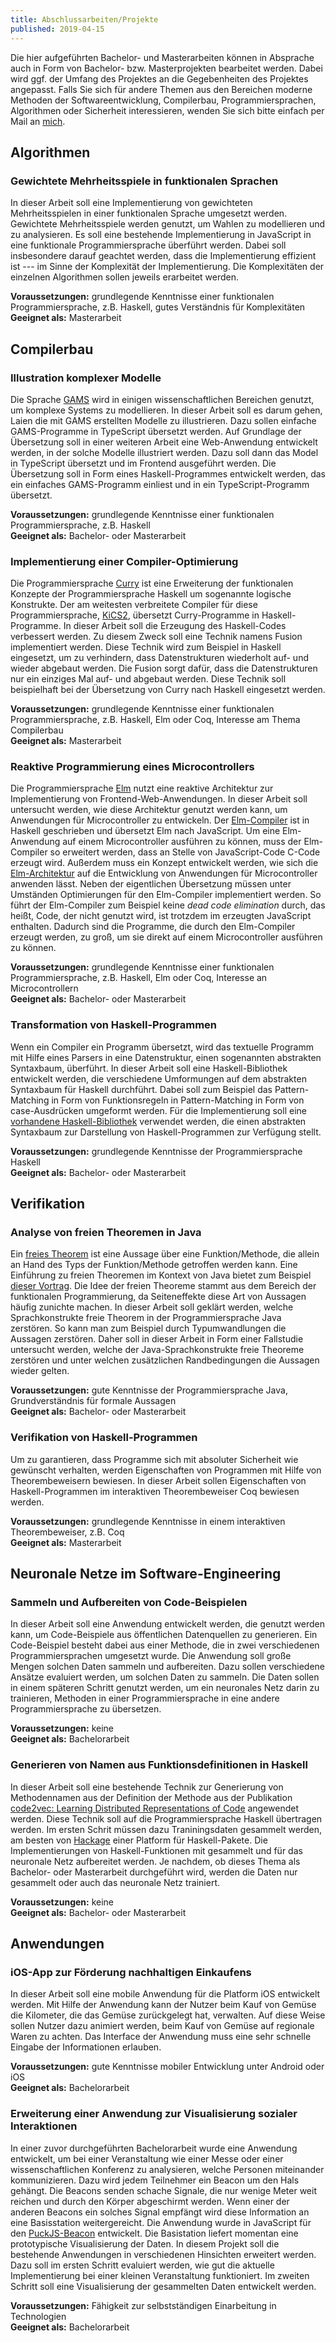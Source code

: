 ```yaml
---
title: Abschlussarbeiten/Projekte
published: 2019-04-15
---
```


Die hier aufgeführten Bachelor- und Masterarbeiten können in Absprache auch in Form von Bachelor- bzw. Masterprojekten bearbeitet werden.
Dabei wird ggf. der Umfang des Projektes an die Gegebenheiten des Projektes angepasst.
Falls Sie sich für andere Themen aus den Bereichen moderne Methoden der Softwareentwicklung, Compilerbau, Programmiersprachen, Algorithmen oder Sicherheit interessieren, wenden Sie sich bitte einfach per Mail an [mich](mailto:jan.christiansen@hs-flensburg.de).
<!-- Unter [Anforderungen bei einer Abschlussarbeit](/teaching/student-project.html) finden Sie eine Auflistung von Anforderungen bei der Durchführung einer Abschlussarbeit/eines Projektes. -->


## Algorithmen


### Gewichtete Mehrheitsspiele in funktionalen Sprachen

In dieser Arbeit soll eine Implementierung von gewichteten Mehrheitsspielen in einer funktionalen Sprache umgesetzt werden.
Gewichtete Mehrheitsspiele werden genutzt, um Wahlen zu modellieren und zu analysieren.
Es soll eine bestehende Implementierung in JavaScript in eine funktionale Programmiersprache überführt werden.
Dabei soll insbesondere darauf geachtet werden, dass die Implementierung effizient ist --- im Sinne der Komplexität der Implementierung.
Die Komplexitäten der einzelnen Algorithmen sollen jeweils erarbeitet werden.

**Voraussetzungen:** grundlegende Kenntnisse einer funktionalen Programmiersprache, z.B. Haskell, gutes Verständnis für Komplexitäten  
**Geeignet als:** Masterarbeit


## Compilerbau


### Illustration komplexer Modelle

Die Sprache [GAMS](https://en.wikipedia.org/wiki/General_Algebraic_Modeling_System) wird in einigen wissenschaftlichen Bereichen genutzt, um komplexe Systems zu modellieren.
In dieser Arbeit soll es darum gehen, Laien die mit GAMS erstellten Modelle zu illustrieren.
Dazu sollen einfache GAMS-Programme in TypeScript übersetzt werden.
Auf Grundlage der Übersetzung soll in einer weiteren Arbeit eine Web-Anwendung entwickelt werden, in der solche Modelle illustriert werden.
Dazu soll dann das Model in TypeScript übersetzt und im Frontend ausgeführt werden.
Die Übersetzung soll in Form eines Haskell-Programmes entwickelt werden, das ein einfaches GAMS-Programm einliest und in ein TypeScript-Programm übersetzt.

**Voraussetzungen:** grundlegende Kenntnisse einer funktionalen Programmiersprache, z.B. Haskell  
**Geeignet als:** Bachelor- oder Masterarbeit  


### Implementierung einer Compiler-Optimierung

Die Programmiersprache [Curry](http://citeseerx.ist.psu.edu/viewdoc/download?doi=10.1.1.207.2248&rep=rep1&type=pdf) ist eine Erweiterung der funktionalen Konzepte der Programmiersprache Haskell um sogenannte logische Konstrukte.
Der am weitesten verbreitete Compiler für diese Programmiersprache, [KiCS2](https://www-ps.informatik.uni-kiel.de/kics2/), übersetzt Curry-Programme in Haskell-Programme.
In dieser Arbeit soll die Erzeugung des Haskell-Codes verbessert werden.
Zu diesem Zweck soll eine Technik namens Fusion implementiert werden.
Diese Technik wird zum Beispiel in Haskell eingesetzt, um zu verhindern, dass Datenstrukturen wiederholt auf- und wieder abgebaut werden.
Die Fusion sorgt dafür, dass die Datenstrukturen nur ein einziges Mal auf- und abgebaut werden.
Diese Technik soll beispielhaft bei der Übersetzung von Curry nach Haskell eingesetzt werden.

**Voraussetzungen:** grundlegende Kenntnisse einer funktionalen Programmiersprache, z.B. Haskell, Elm oder Coq, Interesse am Thema Compilerbau  
**Geeignet als:** Masterarbeit


### Reaktive Programmierung eines Microcontrollers

Die Programmiersprache [Elm](http://elm-lang.org) nutzt eine reaktive Architektur zur Implementierung von Frontend-Web-Anwendungen.
In dieser Arbeit soll untersucht werden, wie diese Architektur genutzt werden kann, um Anwendungen für Microcontroller zu entwickeln.
Der [Elm-Compiler](https://github.com/elm-lang/elm-compiler) ist in Haskell geschrieben und übersetzt Elm nach JavaScript.
Um eine Elm-Anwendung auf einem Microcontroller ausführen zu können, muss der Elm-Compiler so erweitert werden, dass an Stelle von JavaScript-Code C-Code erzeugt wird.
Außerdem muss ein Konzept entwickelt werden, wie sich die [Elm-Architektur](https://guide.elm-lang.org/architecture/) auf die Entwicklung von Anwendungen für Microcontroller anwenden lässt.
Neben der eigentlichen Übersetzung müssen unter Umständen Optimierungen für den Elm-Compiler implementiert werden.
So führt der Elm-Compiler zum Beispiel keine _dead code elimination_ durch, das heißt, Code, der nicht genutzt wird, ist trotzdem im erzeugten JavaScript enthalten.
Dadurch sind die Programme, die durch den Elm-Compiler erzeugt werden, zu groß, um sie direkt auf einem Microcontroller ausführen zu können.

**Voraussetzungen:** grundlegende Kenntnisse einer funktionalen Programmiersprache, z.B. Haskell, Elm oder Coq, Interesse an Microcontrollern  
**Geeignet als:** Bachelor- oder Masterarbeit


### Transformation von Haskell-Programmen

Wenn ein Compiler ein Programm übersetzt, wird das textuelle Programm mit Hilfe eines Parsers in eine Datenstruktur, einen sogenannten abstrakten Syntaxbaum, überführt.
In dieser Arbeit soll eine Haskell-Bibliothek entwickelt werden, die verschiedene Umformungen auf dem abstrakten Syntaxbaum für Haskell durchführt.
Dabei soll zum Beispiel das Pattern-Matching in Form von Funktionsregeln in Pattern-Matching in Form von case-Ausdrücken umgeformt werden.
Für die Implementierung soll eine [vorhandene Haskell-Bibliothek](http://hackage.haskell.org/package/haskell-src-exts) verwendet werden, die einen abstrakten Syntaxbaum zur Darstellung von Haskell-Programmen zur Verfügung stellt.

**Voraussetzungen:** grundlegende Kenntnisse der Programmiersprache Haskell  
**Geeignet als:** Bachelor- oder Masterarbeit


## Verifikation


### Analyse von freien Theoremen in Java

Ein [freies Theorem](http://www.cs.sfu.ca/CourseCentral/831/burton/Notes/July14/free.pdf) ist eine Aussage über eine Funktion/Methode, die allein an Hand des Typs der Funktion/Methode getroffen werden kann.
Eine Einführung zu freien Theoremen im Kontext von Java bietet zum Beispiel [dieser Vortrag](http://data.tmorris.net/talks/yow-west-2016/1d388b6263e7cbeedfbea224997648daa1d7862d/parametricity.pdf).
Die Idee der freien Theoreme stammt aus dem Bereich der funktionalen Programmierung, da Seiteneffekte diese Art von Aussagen häufig zunichte machen.
In dieser Arbeit soll geklärt werden, welche Sprachkonstrukte freie Theorem in der Programmiersprache Java zerstören.
So kann man zum Beispiel durch Typumwandlungen die Aussagen zerstören.
Daher soll in dieser Arbeit in Form einer Fallstudie untersucht werden, welche der Java-Sprachkonstrukte freie Theoreme zerstören und unter welchen zusätzlichen Randbedingungen die Aussagen wieder gelten.

**Voraussetzungen:** gute Kenntnisse der Programmiersprache Java, Grundverständnis für formale Aussagen  
**Geeignet als:** Bachelor- oder Masterarbeit


<!-- ### Sicherheit von kryptographischen Primitiven

Um sicherzugehen, dass kryptographische Primitive auch wirklich sicher sind, werden gewünschte Eigenschaften über die Primitive mit Hilfe von Beweisen belegt.
Beweise sind aber wie komplexe Programme sehr fehleranfällig und es ist sehr aufwendig, sie manuell zu überprüfen.
Aus diesem Grund hat sich das Programmieren von Beweisen mit Hilfe von interaktiven Theorembeweisern in den letzten Jahren in der Wissenschaft immer stärker durchgesetzt.
Das manuelle Schreiben solcher Beweise ist sehr aufwendig.
Daher sollen in dieser Arbeit bestehende Ansätze zur automatischen Erzeugung solcher Beweise evaluiert werden.
Die Ansätze sollen auf einen bereits bestehenden Beweis angewendet werden.

**Voraussetzungen:** grundlegende Kenntnisse in einem interaktiven Theorembeweiser, z.B. Coq  
**Geeignet als:** Masterarbeit -->


### Verifikation von Haskell-Programmen

Um zu garantieren, dass Programme sich mit absoluter Sicherheit wie gewünscht verhalten, werden Eigenschaften von Programmen mit Hilfe von Theorembeweisern bewiesen.
In dieser Arbeit sollen Eigenschaften von Haskell-Programmen im interaktiven Theorembeweiser Coq bewiesen werden.

**Voraussetzungen:** grundlegende Kenntnisse in einem interaktiven Theorembeweiser, z.B. Coq  
**Geeignet als:** Masterarbeit


## Neuronale Netze im Software-Engineering


### Sammeln und Aufbereiten von Code-Beispielen

In dieser Arbeit soll eine Anwendung entwickelt werden, die genutzt werden kann, um Code-Beispiele aus öffentlichen Datenquellen zu generieren.
Ein Code-Beispiel besteht dabei aus einer Methode, die in zwei verschiedenen Programmiersprachen umgesetzt wurde.
Die Anwendung soll große Mengen solchen Daten sammeln und aufbereiten.
Dazu sollen verschiedene Ansätze evaluiert werden, um solchen Daten zu sammeln.
Die Daten sollen in einem späteren Schritt genutzt werden, um ein neuronales Netz darin zu trainieren, Methoden in einer Programmiersprache in eine andere Programmiersprache zu übersetzen.

**Voraussetzungen:** keine  
**Geeignet als:** Bachelorarbeit


### Generieren von Namen aus Funktionsdefinitionen in Haskell

In dieser Arbeit soll eine bestehende Technik zur Generierung von Methodennamen aus der Definition der Methode aus der Publikation [code2vec: Learning Distributed Representations of Code](http://delivery.acm.org/10.1145/3300000/3290353/popl19main-p32-p.pdf?ip=193.175.183.169&id=3290353&acc=OA&key=4D4702B0C3E38B35%2E4D4702B0C3E38B35%2E4D4702B0C3E38B35%2E6D218144511F3437&__acm__=1548752550_57e4fa9092c8fecc4b2fe4640ea47c97) angewendet werden.
Diese Technik soll auf die Programmiersprache Haskell übertragen werden.
Im ersten Schrit müssen dazu Traniningsdaten gesammelt werden, am besten von [Hackage](https://hackage.haskell.org/packages/) einer Platform für Haskell-Pakete.
Die Implementierungen von Haskell-Funktionen mit gesammelt und für das neuronale Netz aufbereitet werden.
Je nachdem, ob dieses Thema als Bachelor- oder Masterarbeit durchgeführt wird, werden die Daten nur gesammelt oder auch das neuronale Netz trainiert.

**Voraussetzungen:** keine  
**Geeignet als:** Bachelor- oder Masterarbeit


## Anwendungen


### iOS-App zur Förderung nachhaltigen Einkaufens

In dieser Arbeit soll eine mobile Anwendung für die Platform iOS entwickelt werden.
Mit Hilfe der Anwendung kann der Nutzer beim Kauf von Gemüse die Kilometer, die das Gemüse zurückgelegt hat, verwalten.
Auf diese Weise sollen Nutzer dazu animiert werden, beim Kauf von Gemüse auf regionale Waren zu achten.
Das Interface der Anwendung muss eine sehr schnelle Eingabe der Informationen erlauben.

**Voraussetzungen:** gute Kenntnisse mobiler Entwicklung unter Android oder iOS  
**Geeignet als:** Bachelorarbeit


### Erweiterung einer Anwendung zur Visualisierung sozialer Interaktionen

In einer zuvor durchgeführten Bachelorarbeit wurde eine Anwendung entwickelt, um bei einer Veranstaltung wie einer Messe oder einer wissenschaftlichen Konferenz zu analysieren, welche Personen miteinander kommunizieren.
Dazu wird jedem Teilnehmer ein Beacon um den Hals gehängt.
Die Beacons senden schache Signale, die nur wenige Meter weit reichen und durch den Körper abgeschirmt werden.
Wenn einer der anderen Beacons ein solches Signal empfängt wird diese Information an eine Basisstation weitergereicht.
Die Anwendung wurde in JavaScript für den [PuckJS-Beacon](https://www.puck-js.com) entwickelt.
Die Basistation liefert momentan eine prototypische Visualisierung der Daten.
In diesem Projekt soll die bestehende Anwendungen in verschiedenen Hinsichten erweitert werden.
Dazu soll im ersten Schritt evaluiert werden, wie gut die aktuelle Implementierung bei einer kleinen Veranstaltung funktioniert.
Im zweiten Schritt soll eine Visualisierung der gesammelten Daten entwickelt werden.

**Voraussetzungen:** Fähigkeit zur selbstständigen Einarbeitung in Technologien  
**Geeignet als:** Bachelorarbeit
